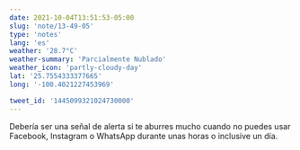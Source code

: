 ```yaml
---
date: 2021-10-04T13:51:53-05:00
slug: 'note/13-49-05'
type: 'notes'
lang: 'es'
weather: '28.7°C'
weather-summary: 'Parcialmente Nublado'
weather_icon: 'partly-cloudy-day'
lat: '25.7554333377665'
long: '-100.4021227453969'

tweet_id: '1445099321024730000'
---
```

Debería ser una señal de alerta si te aburres mucho cuando no puedes usar Facebook, Instagram o WhatsApp durante unas horas o inclusive un día.